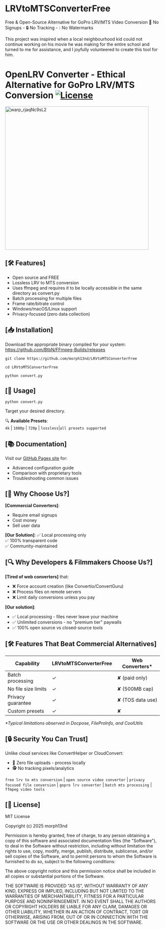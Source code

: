 # LRVtoMTSConverterFree
Free &amp; Open-Source Alternative for GoPro LRV/MTS Video Conversion 🚫 No Signups - 🔒 No Tracking - 💧 No Watermarks

This project was inspired when a local neighbourhood kid could not continue working on his movie he was making for the entire school and turned to me for assistance, and I joyfully volunteered to create this tool for him.

# OpenLRV Converter - Ethical Alternative for GoPro LRV/MTS Conversion [![License](https://img.shields.io/badge/License-MIT-blue.svg)](https://opensource.org/licenses/MIT)

<img width="467" alt="warp_rjaqNc9sL2" src="https://github.com/user-attachments/assets/fa2d65f1-89cc-4ee7-be19-c66305888d0b" />

## [🛠️ Features]
- Open source and FREE
- Lossless LRV to MTS conversion
- Uses ffmpeg and requires it to be locally accessible in the same directory as convert.py
- Batch processing for multiple files
- Frame rate/bitrate control
- Windows/macOS/Linux support
- Privacy-focused (zero data collection)

## [📥 Installation]

Download the appropriate binary compiled for your system: https://github.com/BtbN/FFmpeg-Builds/releases
```
git clone https://github.com/morph13nd/LRVtoMTSConverterFree

cd LRVtoMTSConverterFree

python convert.py
```


## [🚀 Usage]
```
python convert.py
```

Target your desired directory.

🔍 **Available Presets**:  
`4k` | `1080p` | `720p` | `lossless`|`all presets supported`

## [📚 Documentation]
Visit our [GitHub Pages site]([https://github.com/morph13nd/LRVtoMTSConverterFree](https://github.com/morph13nd/LRVtoMTSConverterFree)) for:
- Advanced configuration guide
- Comparison with proprietary tools
- Troubleshooting common issues

## [🚨 Why Choose Us?]
**[Commercial Converters]**:
- Require email signups
- Cost money
- Sell user data

**[Our Solution]**:
✅ Local processing only  
✅ 100% transparent code  
✅ Community-maintained

## [🔍 Why Developers & Filmmakers Choose Us?]
**[Tired of web converters]** that:
- ❌ Force account creation (like Convertio/ConvertGuru)
- ❌ Process files on remote servers
- ❌ Limit daily conversions unless you pay

**[Our solution]**:
- ✅ Local processing - files never leave your machine
- ✅ Unlimited conversions - no "premium tier" paywalls
- ✅ 100% open source vs closed-source tools

## [🛠️ Features That Beat Commercial Alternatives]
| Capability          | LRVtoMTSConverterFree | Web Converters* |
|---------------------|---------|-----------------|
| Batch processing    | ✓       | ✘ (paid only)   |
| No file size limits | ✓       | ✘ (500MB cap)  |
| Privacy guarantee   | ✓       | ✘ (TOS data use)|
| Custom presets      | ✓       | ✘               |

_*Typical limitations observed in Docpose, FileProInfo, and CoolUtils_

## [🔒 Security You Can Trust]
Unlike cloud services like ConvertHelper or CloudConvert:
- 🔐 Zero file uploads - process locally
- 🕵️ No tracking pixels/analytics



`free lrv to mts conversion` | `open source video converter` | `privacy focused file conversion` | `gopro lrv converter` | `batch mts processing` | `ffmpeg video tools`


## [📜 License]
MIT License

Copyright (c) 2025 morph13nd

Permission is hereby granted, free of charge, to any person obtaining a copy
of this software and associated documentation files (the "Software"), to deal
in the Software without restriction, including without limitation the rights
to use, copy, modify, merge, publish, distribute, sublicense, and/or sell
copies of the Software, and to permit persons to whom the Software is
furnished to do so, subject to the following conditions:

The above copyright notice and this permission notice shall be included in all
copies or substantial portions of the Software.

THE SOFTWARE IS PROVIDED "AS IS", WITHOUT WARRANTY OF ANY KIND, EXPRESS OR
IMPLIED, INCLUDING BUT NOT LIMITED TO THE WARRANTIES OF MERCHANTABILITY,
FITNESS FOR A PARTICULAR PURPOSE AND NONINFRINGEMENT. IN NO EVENT SHALL THE
AUTHORS OR COPYRIGHT HOLDERS BE LIABLE FOR ANY CLAIM, DAMAGES OR OTHER
LIABILITY, WHETHER IN AN ACTION OF CONTRACT, TORT OR OTHERWISE, ARISING FROM,
OUT OF OR IN CONNECTION WITH THE SOFTWARE OR THE USE OR OTHER DEALINGS IN THE
SOFTWARE.
